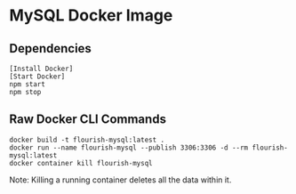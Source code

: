 # MySQL Docker Image

## Dependencies

```
[Install Docker]
[Start Docker]
npm start
npm stop
```

## Raw Docker CLI Commands

```
docker build -t flourish-mysql:latest .
docker run --name flourish-mysql --publish 3306:3306 -d --rm flourish-mysql:latest
docker container kill flourish-mysql
```

Note: Killing a running container deletes all the data within it.



